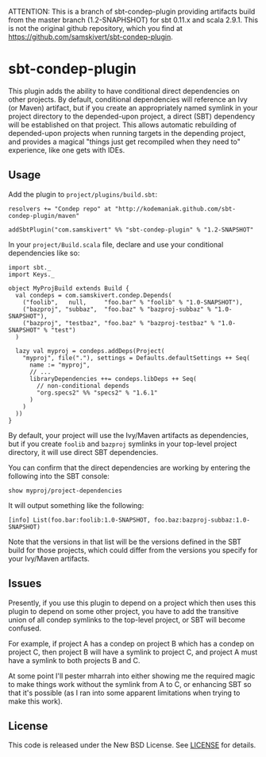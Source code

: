 ATTENTION: This is a branch of sbt-condep-plugin providing artifacts build from the master branch (1.2-SNAPHSHOT) for sbt 0.11.x and scala 2.9.1. This is not the original github repository, which you find at https://github.com/samskivert/sbt-condep-plugin.

sbt-condep-plugin
=================

This plugin adds the ability to have conditional direct dependencies on other
projects. By default, conditional dependencies will reference an Ivy (or Maven)
artifact, but if you create an appropriately named symlink in your project
directory to the depended-upon project, a direct (SBT) dependency will be
established on that project. This allows automatic rebuilding of depended-upon
projects when running targets in the depending project, and provides a magical
"things just get recompiled when they need to" experience, like one gets with
IDEs.

Usage
-----

Add the plugin to `project/plugins/build.sbt`:

    resolvers += "Condep repo" at "http://kodemaniak.github.com/sbt-condep-plugin/maven"

    addSbtPlugin("com.samskivert" %% "sbt-condep-plugin" % "1.2-SNAPSHOT"

In your `project/Build.scala` file, declare and use your conditional
dependencies like so:
 
    import sbt._
    import Keys._

    object MyProjBuild extends Build {
      val condeps = com.samskivert.condep.Depends(
        ("foolib",   null,     "foo.bar" % "foolib" % "1.0-SNAPSHOT"),
        ("bazproj", "subbaz",  "foo.baz" % "bazproj-subbaz" % "1.0-SNAPSHOT"),
        ("bazproj", "testbaz", "foo.baz" % "bazproj-testbaz" % "1.0-SNAPSHOT" % "test")
      )

      lazy val myproj = condeps.addDeps(Project(
        "myproj", file("."), settings = Defaults.defaultSettings ++ Seq(
          name := "myproj",
          // ...
          libraryDependencies ++= condeps.libDeps ++ Seq(
            // non-conditional depends
            "org.specs2" %% "specs2" % "1.6.1"
          )
        )
      ))
    }

By default, your project will use the Ivy/Maven artifacts as dependencies, but
if you create `foolib` and `bazproj` symlinks in your top-level project
directory, it will use direct SBT dependencies.

You can confirm that the direct dependencies are working by entering the
following into the SBT console:

    show myproj/project-dependencies

It will output something like the following:

    [info] List(foo.bar:foolib:1.0-SNAPSHOT, foo.baz:bazproj-subbaz:1.0-SNAPSHOT)

Note that the versions in that list will be the versions defined in the SBT
build for those projects, which could differ from the versions you specify for
your Ivy/Maven artifacts.

Issues
------

Presently, if you use this plugin to depend on a project which then uses this
plugin to depend on some other project, you have to add the transitive union of
all condep symlinks to the top-level project, or SBT will become confused.

For example, if project A has a condep on project B which has a condep on
project C, then project B will have a symlink to project C, and project A must
have a symlink to both projects B and C.

At some point I'll pester mharrah into either showing me the required magic to
make things work without the symlink from A to C, or enhancing SBT so that it's
possible (as I ran into some apparent limitations when trying to make this
work).

License
-------

This code is released under the New BSD License. See [LICENSE] for details.

[LICENSE]: https://github.com/samskivert/sbt-condep-plugin/blob/master/LICENSE
